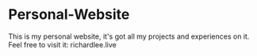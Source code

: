 # Personal-Website
This is my personal website, it's got all my projects and experiences on it. Feel free to visit it: richardlee.live
